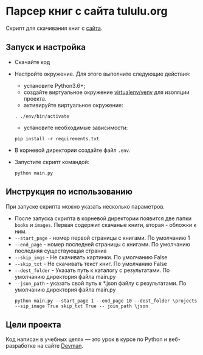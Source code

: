 # Парсер книг с сайта tululu.org

Скрипт для скачивания книг с [сайта](tululu.org).

## Запуск и настройка

- Скачайте код
- Настройте окружение. Для этого выполните следующие действия:
    - установите Python3.6+;
    - создайте виртуальное окружение [virtualenv/venv](https://docs.python.org/3/library/venv.html) для изоляции проекта.
    - активируйте виртуальное окружение:
  
    ```
    . ./env/bin/activate
    ```
    - установите необходимые зависимости:

    ```
    pip install -r requirements.txt
    ```
- В корневой директории создайте файл ```.env```.
- Запустите скрипт командой:
    ```
    python main.py
    ```
## Инструкция по использованию

При запуске скрипта можно указать несколько параметров.
    
- После запуска скрипта в корневой директории появится две папки `books` и `images`. Первая содержит скачаные книги, вторая - обложки к ним.   
- `--start_page` - номер первой страницы с книгами. По умолчанию 1
- `--end_page` - номер последней страницы с книгами. По умолчанию последняя существующая страниа
- `--skip_imgs` - Не скачивать картинки. По умолчанию False
- `--skip_txt` - Не скачивать текст книг. По умолчанию False
- `--dest_folder` - Указать путь к каталогу с результатами. По умолчанию директория файла main.py
- `--json_path` - указать свой путь к *.json файлу с результатами. По умолчанию директория файла main.py
    ```
    python main.py --start_page 1 --end_page 10 --dest_folder \projects --sip_image True skip_txt True -- join_path \json
    ```
## Цели проекта

Код написан в учебных целях — это урок в курсе по Python и веб-разработке на сайте [Devman](https://dvmn.org).

